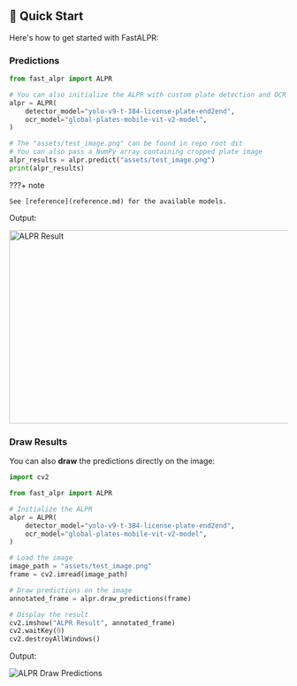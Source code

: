 ## 🚀 Quick Start

Here's how to get started with FastALPR:

### Predictions

```python
from fast_alpr import ALPR

# You can also initialize the ALPR with custom plate detection and OCR models.
alpr = ALPR(
    detector_model="yolo-v9-t-384-license-plate-end2end",
    ocr_model="global-plates-mobile-vit-v2-model",
)

# The "assets/test_image.png" can be found in repo root dit
# You can also pass a NumPy array containing cropped plate image
alpr_results = alpr.predict("assets/test_image.png")
print(alpr_results)
```

???+ note

    See [reference](reference.md) for the available models.

Output:

<img alt="ALPR Result" height="350" src="https://raw.githubusercontent.com/ankandrew/fast-alpr/5063bd92fdd30f46b330d051468be267d4442c9b/assets/alpr_result.webp" width="700"/>

### Draw Results

You can also **draw** the predictions directly on the image:

```python
import cv2

from fast_alpr import ALPR

# Initialize the ALPR
alpr = ALPR(
    detector_model="yolo-v9-t-384-license-plate-end2end",
    ocr_model="global-plates-mobile-vit-v2-model",
)

# Load the image
image_path = "assets/test_image.png"
frame = cv2.imread(image_path)

# Draw predictions on the image
annotated_frame = alpr.draw_predictions(frame)

# Display the result
cv2.imshow("ALPR Result", annotated_frame)
cv2.waitKey(0)
cv2.destroyAllWindows()
```

Output:

<img alt="ALPR Draw Predictions" src="https://raw.githubusercontent.com/ankandrew/fast-alpr/0a6076dcb8d9084514fe47e8abaaeb77cae45f8e/assets/alpr_draw_predictions.png"/>

